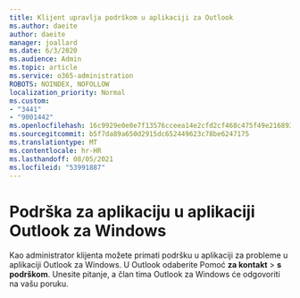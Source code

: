 ```yaml
---
title: Klijent upravlja podrškom u aplikaciji za Outlook
ms.author: daeite
author: daeite
manager: joallard
ms.date: 6/3/2020
ms.audience: Admin
ms.topic: article
ms.service: o365-administration
ROBOTS: NOINDEX, NOFOLLOW
localization_priority: Normal
ms.custom:
- "3441"
- "9001442"
ms.openlocfilehash: 16c9929e0e0e7f13576cceea14e2cfd2cf468c475f49e216893667ca0fa1a00e
ms.sourcegitcommit: b5f7da89a650d2915dc652449623c78be6247175
ms.translationtype: MT
ms.contentlocale: hr-HR
ms.lasthandoff: 08/05/2021
ms.locfileid: "53991887"
---
```

# <a name="in-app-support-in-outlook-for-windows"></a>Podrška za aplikaciju u aplikaciji Outlook za Windows

Kao administrator klijenta možete primati podršku u aplikaciji za probleme u aplikaciji Outlook za Windows. U Outlook odaberite Pomoć **za kontakt**  >  **s podrškom**. Unesite pitanje, a član tima Outlook za Windows će odgovoriti na vašu poruku.